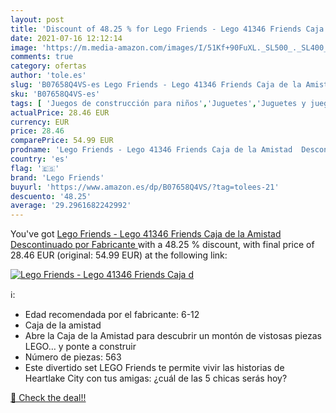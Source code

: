 ```yaml
---
layout: post
title: 'Discount of 48.25 % for Lego Friends - Lego 41346 Friends Caja d'
date: 2021-07-16 12:12:14
image: 'https://m.media-amazon.com/images/I/51Kf+90FuXL._SL500_._SL400_.jpg'
comments: true
category: ofertas
author: 'tole.es'
slug: 'B07658Q4VS-es Lego Friends - Lego 41346 Friends Caja de la Amistad...'
sku: 'B07658Q4VS-es'
tags: [ 'Juegos de construcción para niños','Juguetes','Juguetes y juegos','lego','lego friends', ]
actualPrice: 28.46 EUR
currency: EUR
price: 28.46
comparePrice: 54.99 EUR
prodname: 'Lego Friends - Lego 41346 Friends Caja de la Amistad  Descontinuado por Fabricante '
country: 'es'
flag: '🇪🇸'
brand: 'Lego Friends'
buyurl: 'https://www.amazon.es/dp/B07658Q4VS/?tag=tolees-21'
descuento: '48.25'
average: '29.2961682242992'
---
```


You've got [Lego Friends - Lego 41346 Friends Caja de la Amistad  Descontinuado por Fabricante ](https://www.amazon.es/dp/B07658Q4VS/?tag=tolees-21) with a  48.25 % discount, with final price of 28.46 EUR (original: 54.99 EUR) at the following link:

[![Lego Friends - Lego 41346 Friends Caja d](https://m.media-amazon.com/images/I/51Kf+90FuXL._SL500_._SL400_.jpg)](https://www.amazon.es/dp/B07658Q4VS/?tag=tolees-21)

ℹ️:

- Edad recomendada por el fabricante: 6-12
- Caja de la amistad
- Abre la Caja de la Amistad para descubrir un montón de vistosas piezas LEGO… y ponte a construir
- Número de piezas: 563
- Este divertido set LEGO Friends te permite vivir las historias de Heartlake City con tus amigas: ¿cuál de las 5 chicas serás hoy?

[🛒 Check the deal!!](https://www.amazon.es/dp/B07658Q4VS/?tag=tolees-21)
